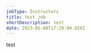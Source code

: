 ```yaml
---
jobType: Instructors
title: test job
shortDescription: test
date: 2023-05-08T17:29:09.828Z
---
```

test